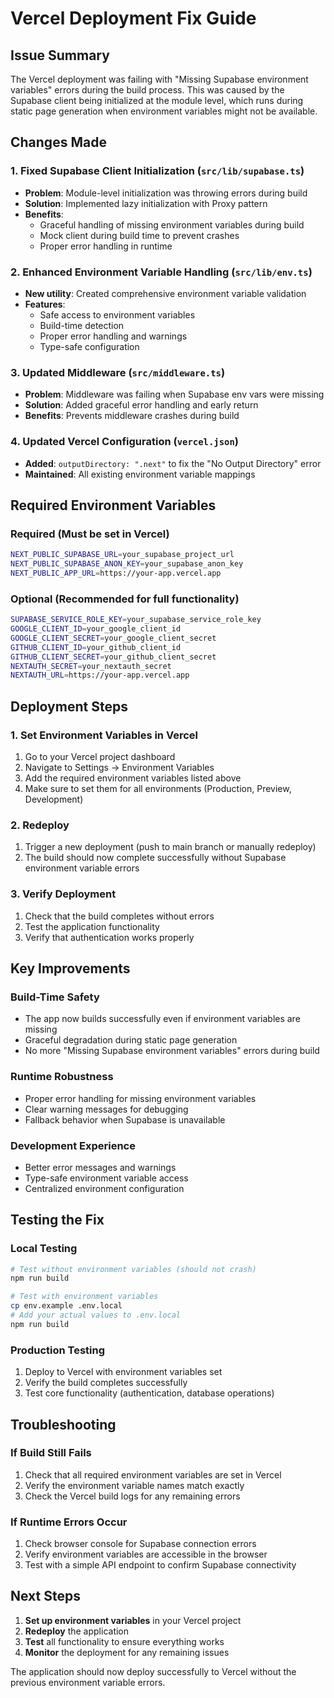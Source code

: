 # Vercel Deployment Fix Guide

## Issue Summary
The Vercel deployment was failing with "Missing Supabase environment variables" errors during the build process. This was caused by the Supabase client being initialized at the module level, which runs during static page generation when environment variables might not be available.

## Changes Made

### 1. Fixed Supabase Client Initialization (`src/lib/supabase.ts`)
- **Problem**: Module-level initialization was throwing errors during build
- **Solution**: Implemented lazy initialization with Proxy pattern
- **Benefits**: 
  - Graceful handling of missing environment variables during build
  - Mock client during build time to prevent crashes
  - Proper error handling in runtime

### 2. Enhanced Environment Variable Handling (`src/lib/env.ts`)
- **New utility**: Created comprehensive environment variable validation
- **Features**:
  - Safe access to environment variables
  - Build-time detection
  - Proper error handling and warnings
  - Type-safe configuration

### 3. Updated Middleware (`src/middleware.ts`)
- **Problem**: Middleware was failing when Supabase env vars were missing
- **Solution**: Added graceful error handling and early return
- **Benefits**: Prevents middleware crashes during build

### 4. Updated Vercel Configuration (`vercel.json`)
- **Added**: `outputDirectory: ".next"` to fix the "No Output Directory" error
- **Maintained**: All existing environment variable mappings

## Required Environment Variables

### Required (Must be set in Vercel)
```bash
NEXT_PUBLIC_SUPABASE_URL=your_supabase_project_url
NEXT_PUBLIC_SUPABASE_ANON_KEY=your_supabase_anon_key
NEXT_PUBLIC_APP_URL=https://your-app.vercel.app
```

### Optional (Recommended for full functionality)
```bash
SUPABASE_SERVICE_ROLE_KEY=your_supabase_service_role_key
GOOGLE_CLIENT_ID=your_google_client_id
GOOGLE_CLIENT_SECRET=your_google_client_secret
GITHUB_CLIENT_ID=your_github_client_id
GITHUB_CLIENT_SECRET=your_github_client_secret
NEXTAUTH_SECRET=your_nextauth_secret
NEXTAUTH_URL=https://your-app.vercel.app
```

## Deployment Steps

### 1. Set Environment Variables in Vercel
1. Go to your Vercel project dashboard
2. Navigate to Settings → Environment Variables
3. Add the required environment variables listed above
4. Make sure to set them for all environments (Production, Preview, Development)

### 2. Redeploy
1. Trigger a new deployment (push to main branch or manually redeploy)
2. The build should now complete successfully without Supabase environment variable errors

### 3. Verify Deployment
1. Check that the build completes without errors
2. Test the application functionality
3. Verify that authentication works properly

## Key Improvements

### Build-Time Safety
- The app now builds successfully even if environment variables are missing
- Graceful degradation during static page generation
- No more "Missing Supabase environment variables" errors during build

### Runtime Robustness
- Proper error handling for missing environment variables
- Clear warning messages for debugging
- Fallback behavior when Supabase is unavailable

### Development Experience
- Better error messages and warnings
- Type-safe environment variable access
- Centralized environment configuration

## Testing the Fix

### Local Testing
```bash
# Test without environment variables (should not crash)
npm run build

# Test with environment variables
cp env.example .env.local
# Add your actual values to .env.local
npm run build
```

### Production Testing
1. Deploy to Vercel with environment variables set
2. Verify the build completes successfully
3. Test core functionality (authentication, database operations)

## Troubleshooting

### If Build Still Fails
1. Check that all required environment variables are set in Vercel
2. Verify the environment variable names match exactly
3. Check the Vercel build logs for any remaining errors

### If Runtime Errors Occur
1. Check browser console for Supabase connection errors
2. Verify environment variables are accessible in the browser
3. Test with a simple API endpoint to confirm Supabase connectivity

## Next Steps

1. **Set up environment variables** in your Vercel project
2. **Redeploy** the application
3. **Test** all functionality to ensure everything works
4. **Monitor** the deployment for any remaining issues

The application should now deploy successfully to Vercel without the previous environment variable errors.
